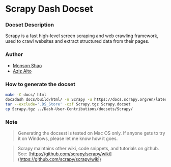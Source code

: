 Scrapy Dash Docset
=======================


### Docset Description
Scrapy is a fast high-level screen scraping and web crawling framework, used to crawl websites and extract structured data from their pages.

### Author
- [Monson Shao](https://github.com/holymonson)
- [Aziz Alto](https://github.com/iamaziz)


### How to generate the docset
```bash
make -C docs/ html
doc2dash docs/build/html/ -n Scrapy -u https://docs.scrapy.org/en/latest/ -I index.html -i tests/sample_data/test_site/files/images/scrapy.png -f
tar --exclude='.DS_Store' -czf Scrapy.tgz Scrapy.docset
cp Scrapy.tgz ../Dash-User-Contributions/docsets/Scrapy/

```

### Note
> Generating the docsest is tested on Mac OS only. If anyone gets to try it on Windows, please let me know how it goes.

> Scrapy maintains other wiki, code snippets, and tutorials on github. See: [https://github.com/scrapy/scrapy/wiki](https://github.com/scrapy/scrapy/wiki)
